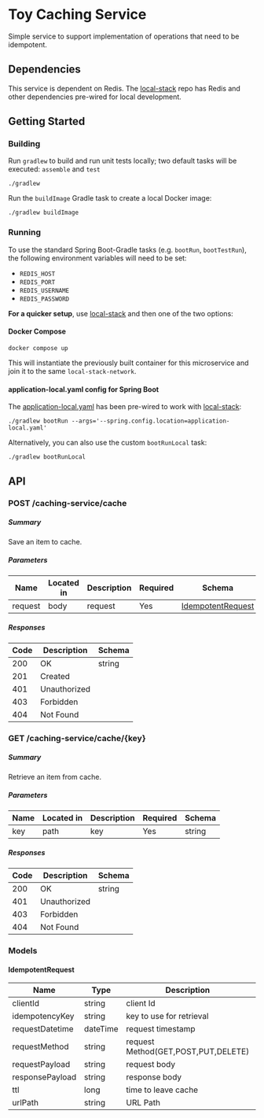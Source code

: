 # Toy Caching Service
Simple service to support implementation of operations that need to be idempotent.

## Dependencies
This service is dependent on Redis.  The [local-stack](https://github.com/dmtrinh/local-stack) repo has Redis and other dependencies pre-wired for local development.

## Getting Started

### Building

Run `gradlew` to build and run unit tests locally; two default tasks will be executed: `assemble` and `test` 
```shell
./gradlew
```

Run the `buildImage` Gradle task to create a local Docker image:
```shell
./gradlew buildImage
```

### Running

To use the standard Spring Boot-Gradle tasks (e.g. `bootRun`, `bootTestRun`), the following environment variables will need to be set:
   *  `REDIS_HOST`
   *  `REDIS_PORT`
   *  `REDIS_USERNAME`
   *  `REDIS_PASSWORD`

**For a quicker setup**, use [local-stack](https://github.com/dmtrinh/local-stack) and then one of the two options:

#### Docker Compose
```shell
docker compose up
```

This will instantiate the previously built container for this microservice and join it to the same `local-stack-network`.

#### application-local.yaml config for Spring Boot
The [application-local.yaml](application-local.yaml) has been pre-wired to work with [local-stack](https://github.com/dmtrinh/local-stack):

```shell
./gradlew bootRun --args='--spring.config.location=application-local.yaml'
```

Alternatively, you can also use the custom `bootRunLocal` task:
```shell
./gradlew bootRunLocal
```

## API 
### POST /caching-service/cache

##### Summary

Save an item to cache.

##### Parameters

| Name | Located in | Description | Required | Schema |
| ---- | ---------- | ----------- | -------- | ---- |
| request | body | request | Yes | [IdempotentRequest](#idempotentrequest) |

##### Responses

| Code | Description | Schema |
| ---- | ----------- | ------ |
| 200 | OK | string |
| 201 | Created |  |
| 401 | Unauthorized |  |
| 403 | Forbidden |  |
| 404 | Not Found |  |

### GET /caching-service/cache/{key}

##### Summary

Retrieve an item from cache.

##### Parameters

| Name | Located in | Description | Required | Schema |
| ---- | ---------- | ----------- | -------- | ---- |
| key | path | key | Yes | string |

##### Responses

| Code | Description | Schema |
| ---- | ----------- | ------ |
| 200 | OK | string |
| 401 | Unauthorized |  |
| 403 | Forbidden |  |
| 404 | Not Found |  |

### Models

#### IdempotentRequest

| Name | Type | Description | Required |
| ---- | ---- | ----------- | -------- |
| clientId | string | client Id | No |
| idempotencyKey | string | key to use for retrieval | yes |
| requestDatetime | dateTime | request timestamp  | No |
| requestMethod | string | request Method(GET,POST,PUT,DELETE) | No |
| requestPayload | string | request body | No |
| responsePayload | string | response body | yes |
| ttl | long | time to leave cache | No |
| urlPath | string | URL Path | No |
